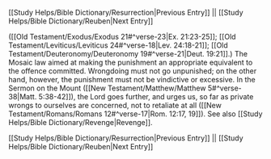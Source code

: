 [[Study Helps/Bible Dictionary/Resurrection|Previous Entry]]  ||  [[Study Helps/Bible Dictionary/Reuben|Next Entry]]

 ([[Old Testament/Exodus/Exodus 21#^verse-23|Ex. 21:23-25]]; [[Old Testament/Leviticus/Leviticus 24#^verse-18|Lev. 24:18-21]]; [[Old Testament/Deuteronomy/Deuteronomy 19#^verse-21|Deut. 19:21]].) The Mosaic law aimed at making the punishment an appropriate equivalent to the offence committed. Wrongdoing must not go unpunished; on the other hand, however, the punishment must not be vindictive or excessive. In the Sermon on the Mount ([[New Testament/Matthew/Matthew 5#^verse-38|Matt. 5:38-42]]), the Lord goes further, and urges us, so far as private wrongs to ourselves are concerned, not to retaliate at all ([[New Testament/Romans/Romans 12#^verse-17|Rom. 12:17, 19]]). See also [[Study Helps/Bible Dictionary/Revenge|Revenge]].

[[Study Helps/Bible Dictionary/Resurrection|Previous Entry]]  ||  [[Study Helps/Bible Dictionary/Reuben|Next Entry]]